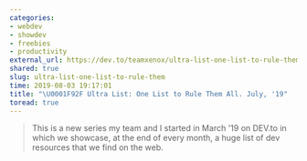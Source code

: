 ```yaml
---
categories:
- webdev
- showdev
- freebies
- productivity
external_url: https://dev.to/teamxenox/ultra-list-one-list-to-rule-them-all-july-19-1lgd
shared: true
slug: ultra-list-one-list-to-rule-them
time: 2019-08-03 19:17:01
title: "\U0001F92F Ultra List: One List to Rule Them All. July, '19"
toread: true
---
```


> This is a new series my team and I started in March '19 on DEV.to in which we showcase, at the end of every month, a huge list of dev resources that we find on the web.